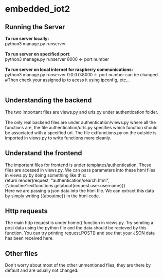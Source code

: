 # embedded_iot2

<h2>Running the Server</h2>
<b>To run server locally:</b><br>
  python3 manage.py runserver<br><br>
<b>To run server on specified port:</b><br>
  python3 manage.py runserver 8000 <- port number<br><br>
<b>To run server on local internet for raspberry communications:</b><br>
  python3 manage.py runserver 0.0.0.0:8000 <- port number can be changed<br>
  #Then check your assigned ip to acess it using ipconfig, etc...<br><br>
  
<h2>Understanding the backend</h2>
The two important files are views.py and urls.py under authentication folder.<br><br>The only real backend files are under authentication/views.py where all the functions are, the file authentication/urls.py specifies which function should be associated with a specified url. The file extfunctions.py on the outside is imported in views.py to write functions more cleanly.

<h2>Understand the frontend</h2>
The important files for frontend is under templates/authentication. These files are acessed in views.py. We can pass parameters into these html files in views.py by doing something like this:<br>return render(request, "authentication/search.html",{'aboutme':extfunctions.getabout(request.user.username)})<br>Here we are passing a json data into the html file. We can extract this data by simply writing {{aboutme}} in the html code.

<h2>Http requests</h2>
The main http request is under home() function in views.py. Try sending a post data using the python file and the data should be recieved by this function. You can try printing request.POST() and see that your JSON data has been received here.

<h2>Other files</h2>
Don't worry about most of the other unmentioned files, they are there by default and are usually not changed.
 
